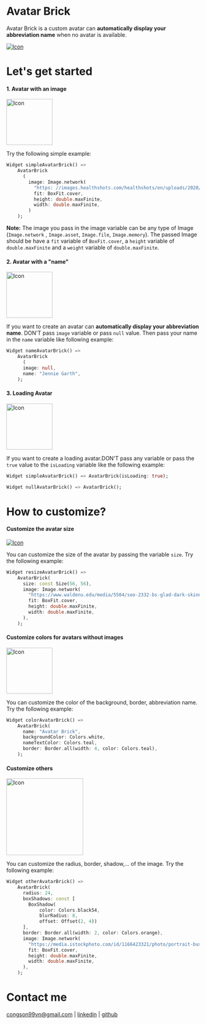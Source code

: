 # Avatar Brick

Avatar Brick is a custom avatar can **automatically display your abbreviation name** when no avatar
is available.

<a href="https://github.com/congson99/avatar_brick/blob/son/release1.0.0/assets/screenshots/example_pub.png?raw=true"><img src="https://github.com/congson99/avatar_brick/blob/son/release1.0.0/assets/screenshots/example_pub.png?raw=true" alt="Icon"></a>

# Let's get started

[//]: # (Import the package in your project:)

[//]: # ()

[//]: # (```dart)

[//]: # (import 'package:_avatar/_avatar.dart';)

[//]: # (```)

#### 1. Avatar with an image

<a href="https://github.com/congson99/avatar_brick/blob/son/release1.0.0/assets/screenshots/example_image.png?raw=true"><img src="https://github.com/congson99/avatar_brick/blob/son/release1.0.0/assets/screenshots/example_image.png?raw=true" alt="Icon" height="120"></a>

Try the following simple example:

```dart
Widget simpleAvatarBrick() =>
    AvatarBrick
      (
        image: Image.network(
          "https: //images.healthshots.com/healthshots/en/uploads/2020/12/08182549/positive-person.jpg",
          fit: BoxFit.cover,
          height: double.maxFinite,
          width: double.maxFinite,
        )
    );
```

**Note:** The image you pass in the image variable can be any type of Image (`Image.network`
, `Image.asset`, `Image.file`, `Image.memory`). The passed Image should be have a `fit` variable
of `BoxFit.cover`, a `height` variable of `double.maxFinite` and a `weight` variable
of `double.maxFinite`.

#### 2. Avatar with a "name"

<a href="https://github.com/congson99/avatar_brick/blob/son/release1.0.0/assets/screenshots/example_name.png?raw=true"><img src="https://github.com/congson99/avatar_brick/blob/son/release1.0.0/assets/screenshots/example_name.png?raw=true" alt="Icon" height="120"></a>

If you want to create an avatar can **automatically display your abbreviation name**. DON'T pass
`image` variable or pass `null` value. Then pass your name in the `name` variable like following
example:

```dart
Widget nameAvatarBrick() =>
    AvatarBrick
      (
      image: null,
      name: "Jennie Garth",
    );
```

#### 3. Loading Avatar

<a href="https://github.com/congson99/avatar_brick/blob/son/release1.0.0/assets/screenshots/example_loading.png?raw=true"><img src="https://github.com/congson99/avatar_brick/blob/son/release1.0.0/assets/screenshots/example_loading.png?raw=true" alt="Icon" height="120"></a>

If you want to create a loading avatar.DON'T pass any variable or pass the `true` value to
the `isLoading` variable like the following example:

```dart
Widget simpleAvatarBrick() => AvatarBrick(isLoading: true);

Widget nullAvatarBrick() => AvatarBrick();
```

# How to customize?

#### Customize the avatar size

<a href="https://github.com/congson99/avatar_brick/blob/son/release1.0.0/assets/screenshots/example_size.png?raw=true"><img src="https://github.com/congson99/avatar_brick/blob/son/release1.0.0/assets/screenshots/example_size.png?raw=true" alt="Icon"></a>

You can customize the size of the avatar by passing the variable `size`. Try the following example:

```dart
Widget resizeAvatarBrick() =>
    AvatarBrick(
      size: const Size(56, 56),
      image: Image.network(
        "https://www.waldenu.edu/media/5504/seo-2332-bs-glad-dark-skinned-woman-with-a-393146831-1200x675",
        fit: BoxFit.cover,
        height: double.maxFinite,
        width: double.maxFinite,
      ),
    );
```

#### Customize colors for avatars without images

<a href="https://github.com/congson99/avatar_brick/blob/son/release1.0.0/assets/screenshots/example_color.png?raw=true"><img src="https://github.com/congson99/avatar_brick/blob/son/release1.0.0/assets/screenshots/example_color.png?raw=true" alt="Icon" height="120"></a>

You can customize the color of the background, border, abbreviation name. Try the following example:

```dart
Widget colorAvatarBrick() =>
    AvatarBrick(
      name: "Avatar Brick",
      backgroundColor: Colors.white,
      nameTextColor: Colors.teal,
      border: Border.all(width: 4, color: Colors.teal),
    );
```

#### Customize others

<a href="https://github.com/congson99/avatar_brick/blob/son/release1.0.0/assets/screenshots/example_size.png?raw=true"><img src="https://github.com/congson99/avatar_brick/blob/son/release1.0.0/assets/screenshots/example_size.png?raw=true" alt="Icon" height="200"></a>

You can customize the radius, border, shadow,... of the image. Try the following example:

```dart
Widget otherAvatarBrick() =>
    AvatarBrick(
      radius: 24,
      boxShadows: const [
        BoxShadow(
            color: Colors.black54,
            blurRadius: 8,
            offset: Offset(2, 4))
      ],
      border: Border.all(width: 2, color: Colors.orange),
      image: Image.network(
        "https://media.istockphoto.com/id/1166423321/photo/portrait-business-woman-asian-on-blue-background.webp?b=1&s=170667a&w=0&k=20&c=k4ByeqnhyGUnT4wJm4baVX2mlT46iRSr65i2FwcldAk=",
        fit: BoxFit.cover,
        height: double.maxFinite,
        width: double.maxFinite,
      ),
    );
```

# Contact me

[congson99vn@gmail.com](mailto:congson99vn@gmail.com)
| [linkedin](https://www.linkedin.com/in/congson/) | [github](https://github.com/congson99)